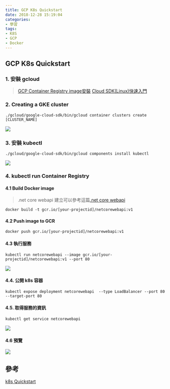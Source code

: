 ```yaml
---
title: GCP K8s Quickstart
date: 2018-12-28 15:19:04
categories:
- 學習
tags:
- K8S
- GCP
- Docker
---
```


## GCP K8s Quickstart

### 1. 安裝 gcloud

>[GCP Container Registry image安裝](https://ste5022424.github.io/2018/12/26/GCP-Container-Registry/)
>[Cloud SDK(Linux)快速入門](https://cloud.google.com/sdk/docs/quickstart-linux)

### 2. Creating a GKE cluster

```
./gcloud/google-cloud-sdk/bin/gcloud container clusters create [CLUSTER_NAME]
```
![](https://i.imgur.com/fcpVqKY.png)

### 3. 安裝 kubectl

```
./gcloud/google-cloud-sdk/bin/gcloud components install kubectl
```
![](https://i.imgur.com/2gtxj6u.png)

### 4. kubectl run Container Registry

#### 4.1 Build Docker image 

> .net core webapi 建立可以參考這篇[.net core webapi](https://ste5022424.github.io/2018/12/28/Net-Core-CLI/)

```
docker build -t gcr.io/[your-projectid]/netcorewebapi:v1
```
#### 4.2 Push image to GCR

```
docker push gcr.io/[your-projectid]/netcorewebapi:v1
```
#### 4.3 執行服務

```
kubectl run netcorewebapi --image gcr.io/[your-projectid]/netcorewebapi:v1 --port 80
```
![](https://i.imgur.com/vWp9gWH.png)

#### 4.4. 公開 k8s 容器
```
kubectl expose deployment netcorewebapi  --type LoadBalancer --port 80 --target-port 80
```
#### 4.5. 取得服務的資訊
```
kubectl get service netcorewebapi 
```
![](https://i.imgur.com/IX5PCxJ.png)

####  4.6 預覽

![](https://i.imgur.com/3DX0Tcb.png)


## 參考

[k8s Quickstart](https://cloud.google.com/kubernetes-engine/docs/quickstart)